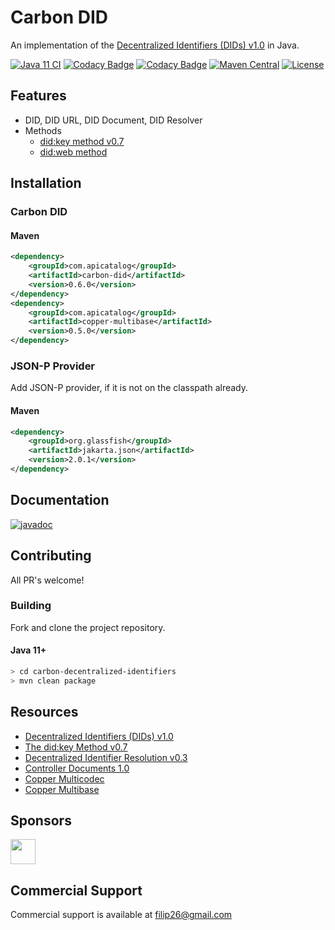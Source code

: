 # Carbon DID
An implementation of the [Decentralized Identifiers (DIDs) v1.0](https://www.w3.org/TR/did-core/) in Java.


[![Java 11 CI](https://github.com/filip26/carbon-decentralized-identifiers/actions/workflows/java11-push.yml/badge.svg)](https://github.com/filip26/carbon-decentralized-identifiers/actions/workflows/java11-push.yml)
[![Codacy Badge](https://app.codacy.com/project/badge/Grade/dd79aafc6eb14ed18f2217de62585ba7)](https://app.codacy.com/gh/filip26/carbon-decentralized-identifiers/dashboard?utm_source=gh&utm_medium=referral&utm_content=&utm_campaign=Badge_grade)
[![Codacy Badge](https://app.codacy.com/project/badge/Coverage/dd79aafc6eb14ed18f2217de62585ba7)](https://app.codacy.com/gh/filip26/carbon-decentralized-identifiers/dashboard?utm_source=gh&utm_medium=referral&utm_content=&utm_campaign=Badge_coverage)
[![Maven Central](https://img.shields.io/maven-central/v/com.apicatalog/carbon-did.svg?label=Maven%20Central)](https://search.maven.org/search?q=g:com.apicatalog%20AND%20a:carbon-did)
[![License](https://img.shields.io/badge/License-Apache%202.0-blue.svg)](https://opensource.org/licenses/Apache-2.0)


## Features

* DID, DID URL, DID Document, DID Resolver
* Methods
  * [did:key method v0.7](https://w3c-ccg.github.io/did-method-key/)
  * [did:web method](https://w3c-ccg.github.io/did-method-web/)

## Installation

### Carbon DID

#### Maven

```xml
<dependency>
    <groupId>com.apicatalog</groupId>
    <artifactId>carbon-did</artifactId>
    <version>0.6.0</version>
</dependency>
<dependency>
    <groupId>com.apicatalog</groupId>
    <artifactId>copper-multibase</artifactId>
    <version>0.5.0</version>
</dependency>
```

### JSON-P Provider

Add JSON-P provider, if it is not on the classpath already.

#### Maven

```xml
<dependency>
    <groupId>org.glassfish</groupId>
    <artifactId>jakarta.json</artifactId>
    <version>2.0.1</version>
</dependency>
```

## Documentation

[![javadoc](https://javadoc.io/badge2/com.apicatalog/carbon-did/javadoc.svg)](https://javadoc.io/doc/com.apicatalog/carbon-did)


## Contributing

All PR's welcome!


### Building

Fork and clone the project repository.

#### Java 11+
```bash
> cd carbon-decentralized-identifiers
> mvn clean package
```

## Resources

- [Decentralized Identifiers (DIDs) v1.0](https://www.w3.org/TR/did-core/)
- [The did:key Method v0.7](https://w3c-ccg.github.io/did-method-key/)
- [Decentralized Identifier Resolution v0.3](https://w3c.github.io/did-resolution/)
- [Controller Documents 1.0](https://www.w3.org/TR/controller-document/)
- [Copper Multicodec](https://github.com/filip26/copper-multicodec)
- [Copper Multibase](https://github.com/filip26/copper-multibase)

## Sponsors

<a href="https://github.com/digitalbazaar">
  <img src="https://avatars.githubusercontent.com/u/167436?s=200&v=4" width="40" />
</a> 

## Commercial Support
Commercial support is available at filip26@gmail.com

